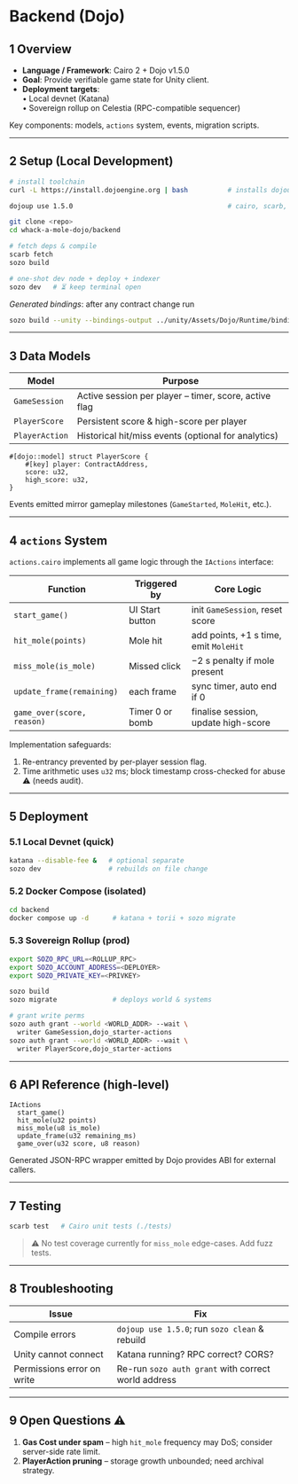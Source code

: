 # Backend (Dojo)

## 1  Overview

* **Language / Framework**: Cairo 2 + Dojo v1.5.0
* **Goal**: Provide verifiable game state for Unity client.
* **Deployment targets**:  
  • Local devnet (Katana)  
  • Sovereign rollup on Celestia (RPC-compatible sequencer)

Key components: models, `actions` system, events, migration scripts.

---

## 2  Setup (Local Development)

```bash
# install toolchain
curl -L https://install.dojoengine.org | bash          # installs dojoup

dojoup use 1.5.0                                       # cairo, scarb, sozo, katana, torii

git clone <repo>
cd whack-a-mole-dojo/backend

# fetch deps & compile
scarb fetch
sozo build

# one-shot dev node + deploy + indexer
sozo dev   # ⏳ keep terminal open
```

*Generated bindings*: after any contract change run

```bash
sozo build --unity --bindings-output ../unity/Assets/Dojo/Runtime/bindings
```

---

## 3  Data Models

| Model | Purpose |
|-------|---------|
| `GameSession` | Active session per player – timer, score, active flag |
| `PlayerScore` | Persistent score & high-score per player |
| `PlayerAction` | Historical hit/miss events (optional for analytics) |

```cairo
#[dojo::model] struct PlayerScore {
    #[key] player: ContractAddress,
    score: u32,
    high_score: u32,
}
```

Events emitted mirror gameplay milestones (`GameStarted`, `MoleHit`, etc.).

---

## 4  `actions` System

`actions.cairo` implements all game logic through the `IActions` interface:

| Function | Triggered by | Core Logic |
|----------|--------------|------------|
| `start_game()` | UI Start button | init `GameSession`, reset score |
| `hit_mole(points)` | Mole hit | add points, +1 s time, emit `MoleHit` |
| `miss_mole(is_mole)` | Missed click | −2 s penalty if mole present |
| `update_frame(remaining)` | each frame | sync timer, auto end if 0 |
| `game_over(score, reason)` | Timer 0 or bomb | finalise session, update high-score |

Implementation safeguards:

1. Re-entrancy prevented by per-player session flag.
2. Time arithmetic uses `u32` ms; block timestamp cross-checked for abuse ⚠️ (needs audit).

---

## 5  Deployment

### 5.1  Local Devnet (quick)

```bash
katana --disable-fee &   # optional separate
sozo dev                 # rebuilds on file change
```

### 5.2  Docker Compose (isolated)

```bash
cd backend
docker compose up -d      # katana + torii + sozo migrate
```

### 5.3  Sovereign Rollup (prod)

```bash
export SOZO_RPC_URL=<ROLLUP_RPC>
export SOZO_ACCOUNT_ADDRESS=<DEPLOYER>
export SOZO_PRIVATE_KEY=<PRIVKEY>

sozo build
sozo migrate              # deploys world & systems

# grant write perms
sozo auth grant --world <WORLD_ADDR> --wait \
  writer GameSession,dojo_starter-actions
sozo auth grant --world <WORLD_ADDR> --wait \
  writer PlayerScore,dojo_starter-actions
```

---

## 6  API Reference (high-level)

```
IActions
  start_game()
  hit_mole(u32 points)
  miss_mole(u8 is_mole)
  update_frame(u32 remaining_ms)
  game_over(u32 score, u8 reason)
```

Generated JSON-RPC wrapper emitted by Dojo provides ABI for external callers.

---

## 7  Testing

```bash
scarb test   # Cairo unit tests (./tests)
```

> ⚠️  No test coverage currently for `miss_mole` edge-cases. Add fuzz tests.

---

## 8  Troubleshooting

| Issue | Fix |
|-------|-----|
| Compile errors | `dojoup use 1.5.0`; run `sozo clean` & rebuild |
| Unity cannot connect | Katana running? RPC correct? CORS? |
| Permissions error on write | Re-run `sozo auth grant` with correct world address |

---

## 9  Open Questions ⚠️

1. **Gas Cost under spam** – high `hit_mole` frequency may DoS; consider server-side rate limit.
2. **PlayerAction pruning** – storage growth unbounded; need archival strategy.
